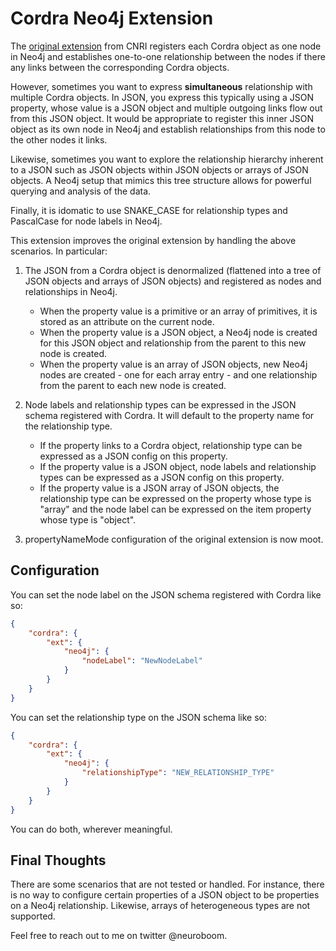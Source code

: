 # Cordra Neo4j Extension
The [original extension](https://www.cordra.org/documentation/extensions/neo4j-as-an-additional-index.html) from CNRI registers each Cordra object as one node in Neo4j and establishes one-to-one relationship between the nodes if there any links between the corresponding Cordra objects.

However, sometimes you want to express **simultaneous** relationship with multiple Cordra objects. In JSON, you express this typically using a JSON property, whose value is a JSON object and multiple 
outgoing links flow out from this JSON object. It would be appropriate to register this inner JSON object as its own node in Neo4j and establish relationships from this node to the other nodes
it links.

Likewise, sometimes you want to explore the relationship hierarchy inherent to a JSON such as JSON objects within JSON objects or arrays of JSON objects. A Neo4j setup that mimics this tree structure allows for powerful querying and analysis of the data.

Finally, it is idomatic to use SNAKE_CASE for relationship types and PascalCase for node labels in Neo4j.

This extension improves the original extension by handling the above scenarios. In particular:

1. The JSON from a Cordra object is denormalized (flattened into a tree of JSON objects and arrays of JSON objects) and registered as nodes and relationships in Neo4j.
    * When the property value is a primitive or an array of primitives, it is stored as an attribute on the current node.
    * When the property value is a JSON object, a Neo4j node is created for this JSON object and relationship from the parent to this new node is created.
    * When the property value is an array of JSON objects, new Neo4j nodes are created - one for each array entry - and one relationship from the parent to each new node is created.

2. Node labels and relationship types can be expressed in the JSON schema registered with Cordra. It will default to the property name for the relationship type.
    * If the property links to a Cordra object, relationship type can be expressed as a JSON config on this property.
    * If the property value is a JSON object, node labels and relationship types can be expressed as a JSON config on this property.
    * If the property value is a JSON array of JSON objects, the relationship type can be expressed on the property whose type is "array" and the node label can be expressed on the item property whose type is "object".

3. propertyNameMode configuration of the original extension is now moot.

## Configuration

You can set the node label on the JSON schema registered with Cordra like so:

```json
{
    "cordra": {
        "ext": {
            "neo4j": {
                "nodeLabel": "NewNodeLabel"
            }
        }
    }
}
```

You can set the relationship type on the JSON schema like so:

```json
{
    "cordra": {
        "ext": {
            "neo4j": {
                "relationshipType": "NEW_RELATIONSHIP_TYPE"
            }
        }
    }
}
```

You can do both, wherever meaningful.

## Final Thoughts

There are some scenarios that are not tested or handled. For instance, there is no way to configure certain properties of a JSON object to be properties on a Neo4j relationship. Likewise, arrays of heterogeneous types are not supported.

Feel free to reach out to me on twitter @neuroboom.

